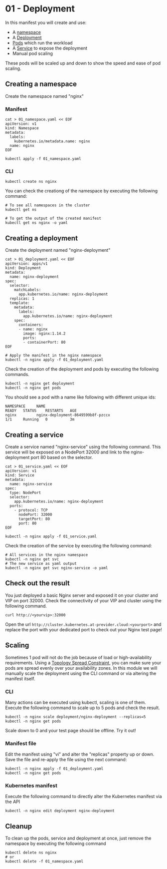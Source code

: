 # 01 - Deployment

In this manifest you will create and use:
- A [namespace](https://kubernetes.io/docs/concepts/overview/working-with-objects/namespaces/)
- A [Deployment](https://kubernetes.io/docs/concepts/workloads/controllers/deployment/)
- [Pods](https://kubernetes.io/docs/concepts/workloads/pods/) which run the workload
- A [Service](https://kubernetes.io/docs/concepts/services-networking/service/) to expose the deployment
- Manual pod scaling

These pods will be scaled up and down to show the speed and ease of pod scaling.

## Creating a namespace

Create the namespace named "nginx"

### Manifest
```console
cat > 01_namespace.yaml << EOF
apiVersion: v1
kind: Namespace
metadata:
  labels:
    kubernetes.io/metadata.name: nginx
  name: nginx
EOF
```
```console
kubectl apply -f 01_namespace.yaml
```
### CLI
```console
kubectl create ns nginx
```


You can check the creationg of the namespace by executing the following command:
```console
# To see all namespaces in the cluster
kubectl get ns

# To get the output of the created manifest 
kubectl get ns nginx -o yaml
```

## Creating a deployment
Create the deployment named "nginx-deployment"

```console
cat > 01_deployment.yaml << EOF
apiVersion: apps/v1
kind: Deployment
metadata:
  name: nginx-deployment
spec:
  selector:
    matchLabels:
      app.kubernetes.io/name: nginx-deployment
  replicas: 1
  template:
    metadata:
      labels:
        app.kubernetes.io/name: nginx-deployment
    spec:
      containers:
      - name: nginx
        image: nginx:1.14.2
        ports:
        - containerPort: 80
EOF
```
```console
# Apply the manifest in the nginx namespace
kubectl -n nginx apply -f 01_deployment.yaml
```

Check the creation of the deployment and pods by executing the following commands.
```console
kubectl -n nginx get deployment
kubectl -n nginx get pods
```

You should see a pod with a name like following with different unique ids:
```console
NAMESPACE     NAME                                                            READY   STATUS    RESTARTS   AGE
nginx         nginx-deployment-8649599b8f-pzccx                               1/1     Running   0          3m
```

## Creating a service
Create a service named "nginx-service" using the following command.
This service will be exposed on a NodePort 32000 and link to the nginx-deployment port 80 based on the selector.

```console
cat > 01_service.yaml << EOF
apiVersion: v1
kind: Service
metadata:
  name: nginx-service
spec:
  type: NodePort
  selector:
    app.kubernetes.io/name: nginx-deployment
  ports:
    - protocol: TCP
      nodePort: 32000
      targetPort: 80
      port: 80
EOF
```
```console
kubectl -n nginx apply -f 01_service.yaml
```

Check the creation of the service by executing the following command:
```console
# All services in the nginx namespace
kubectl -n nginx get svc
# The new service as yaml output
kubectl -n nginx get svc nginx-service -o yaml
```

## Check out the result
You just deployed a basic Nginx server and exposed it on your cluster and VIP on port 32000.
Check the connectivity of your VIP and cluster using the following command.
```console
curl http://<yourvip>:32000
```
Open the url `http://cluster.kubernetes.at-previder.cloud:<yourport>` and replace the port with your dedicated port to check out your Nginx test page!

## Scaling
Sometimes 1 pod will not do the job because of load or high-availability requirements.
Using a [Topology Spread Constraint](https://kubernetes.io/docs/concepts/scheduling-eviction/topology-spread-constraints/), you can make sure your pods are spread evenly over your availability zones.
In this module we will manually scale the deployment using the CLI command or via altering the manifest itself.

### CLI
Many actions can be executed using kubectl, scaling is one of them.
Execute the following command to scale up to 5 pods and check the result.
```console
kubectl -n nginx scale deployment/nginx-deployment --replicas=5
kubectl -n nginx get pods
```
Scale down to 0 and your test page should be offline. Try it out!

### Manifest file
Edit the manifest using "vi" and alter the "replicas" property up or down. Save the file and re-apply the file using the next command:
```console
kubectl -n nginx apply -f 01_deployment.yaml
kubectl -n nginx get pods
```

### Kubernetes manifest
Execute the following command to directly alter the Kubernetes manifest via the API
```console
kubectl -n nginx edit deployment nginx-deployment
```

## Cleanup
To clean up the pods, service and deployment at once, just remove the namespace by executing the following command

```console
kubectl delete ns nginx
# or
kubectl delete -f 01_namespace.yaml
```
